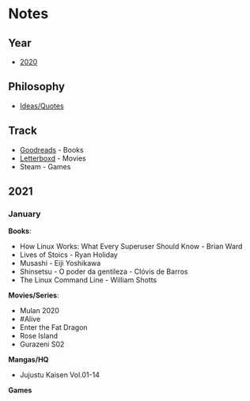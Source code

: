 # Notes 

## Year 

- [2020](2020.md)

## Philosophy

- [Ideas/Quotes](philosophy/)

## Track

- [Goodreads](https://www.goodreads.com/albert_kenji) - Books    
- [Letterboxd](https://letterboxd.com/albert_kenji/) - Movies  
- Steam - Games  

## 2021

### January

**Books**:

- How Linux Works: What Every Superuser Should Know - Brian Ward
- Lives of Stoics - Ryan Holiday
- Musashi - Eiji Yoshikawa
- Shinsetsu - O poder da gentileza - Clóvis de Barros
- The Linux Command Line - William Shotts

**Movies/Series**:

- Mulan 2020
- #Alive
- Enter the Fat Dragon
- Rose Island
- Gurazeni S02

**Mangas/HQ**

- Jujustu Kaisen Vol.01-14

**Games**


